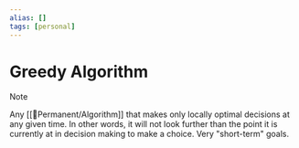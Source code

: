 ```yaml
---
alias: []
tags: [personal]
---
```

# Greedy Algorithm

>[!note]
>Any [[🗻Permanent/Algorithm]] that makes only locally optimal decisions at any given time. In other words, it will not look further than the point it is currently at in decision making to make a choice. Very "short-term" goals.